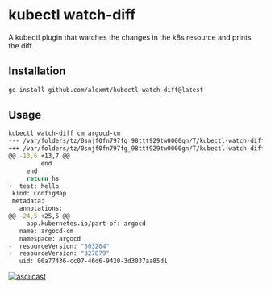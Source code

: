 # kubectl watch-diff

A  kubectl plugin that watches the changes in the k8s resource and prints the diff.

## Installation

```bash
go install github.com/alexmt/kubectl-watch-diff@latest
```

## Usage

```bash
kubectl watch-diff cm argocd-cm
--- /var/folders/tz/0snjf0fn797fg_98ttt929tw0000gn/T/kubectl-watch-diff2503959201.yaml	2025-01-25 19:38:20
+++ /var/folders/tz/0snjf0fn797fg_98ttt929tw0000gn/T/kubectl-watch-diff3067301255.yaml	2025-01-25 19:38:20
@@ -13,6 +13,7 @@
         end
     end
     return hs
+  test: hello
 kind: ConfigMap
 metadata:
   annotations:
@@ -24,5 +25,5 @@
     app.kubernetes.io/part-of: argocd
   name: argocd-cm
   namespace: argocd
-  resourceVersion: "303204"
+  resourceVersion: "327879"
   uid: 00a77436-cc07-46d6-9420-3d3037aa85d1
```

[![asciicast](https://asciinema.org/a/699858.svg)](https://asciinema.org/a/699858)